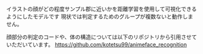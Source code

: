 イラストの顔がどの程度サンプル郡に近いかを距離学習を使用して可視化できるようにしたモデルです
現状では判定するためのグループが複数ないと動作しません。

顔部分の判定のコードや、体の構造については以下のリポジトリから引用させていただいています。
https://github.com/kotetsu99/animeface_recognition
